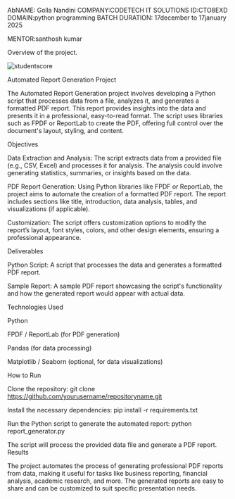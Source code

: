 AbNAME: Golla Nandini
COMPANY:CODETECH IT SOLUTIONS
ID:CTO8EXD
DOMAIN:python programming
BATCH DURATION: 17december to 17january 2025

MENTOR:santhosh kumar

Overview of the project.

![studentscore](https://github.com/user-attachments/assets/edb30e90-ecd3-4ae3-9353-3eee4001ac50)


Automated Report Generation Project

The Automated Report Generation project involves developing a Python script that processes data from a file, analyzes it, and generates a formatted PDF report. This report provides insights into the data and presents it in a professional, easy-to-read format. The script uses libraries such as FPDF or ReportLab to create the PDF, offering full control over the document's layout, styling, and content.

Objectives

Data Extraction and Analysis: The script extracts data from a provided file (e.g., CSV, Excel) and processes it for analysis. The analysis could involve generating statistics, summaries, or insights based on the data.

PDF Report Generation: Using Python libraries like FPDF or ReportLab, the project aims to automate the creation of a formatted PDF report. The report includes sections like title, introduction, data analysis, tables, and visualizations (if applicable).

Customization: The script offers customization options to modify the report’s layout, font styles, colors, and other design elements, ensuring a professional appearance.

Deliverables

Python Script: A script that processes the data and generates a formatted PDF report.

Sample Report: A sample PDF report showcasing the script's functionality and how the generated report would appear with actual data.

Technologies Used

Python

FPDF / ReportLab (for PDF generation)

Pandas (for data processing)

Matplotlib / Seaborn (optional, for data visualizations)

How to Run

Clone the repository:
git clone https://github.com/yourusername/repositoryname.git

Install the necessary dependencies:
pip install -r requirements.txt

Run the Python script to generate the automated report:
python report_generator.py

The script will process the provided data file and generate a PDF report.
Results

The project automates the process of generating professional PDF reports from data, making it useful for tasks like business reporting, financial analysis, academic research, and more. The generated reports are easy to share and can be customized to suit specific presentation needs.
